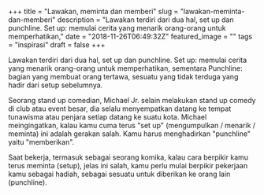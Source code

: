 +++
title = "Lawakan, meminta dan memberi"
slug = "lawakan-meminta-dan-memberi"
description = "Lawakan terdiri dari dua hal, set up dan punchline. Set up: memulai cerita yang menarik orang-orang untuk memperhatikan,"
date = "2018-11-26T06:49:32Z"
featured_image = ""
tags = "inspirasi"
draft = false
+++ 
 
Lawakan terdiri dari dua hal, set up dan punchline. Set up: memulai cerita yang menarik orang-orang untuk memperhatikan, sementara Punchline: bagian yang membuat orang tertawa, sesuatu yang tidak terduga yang hadir dari setup sebelumnya.

Seorang stand up comedian, Michael Jr.  selain melakukan stand up comedy di club atau event besar, dia selalu menyempatkan datang ke tempat tunawisma atau penjara setiap datang ke suatu kota. Michael meingingatkan, kalau kamu cuma terus "set up" (mengumpulkan / menarik / meminta) ini adalah gerakan salah. Kamu harus menghadirkan "punchline" yaitu "memberikan".

Saat bekerja, termasuk sebagai seorang komika, kalau cara berpikir kamu terus meminta (setup), jelas ini salah, kamu perlu mulai berpikir pekerjaan kamu sebagai hadiah, sebagai sesuatu untuk diberikan ke orang lain (punchline).